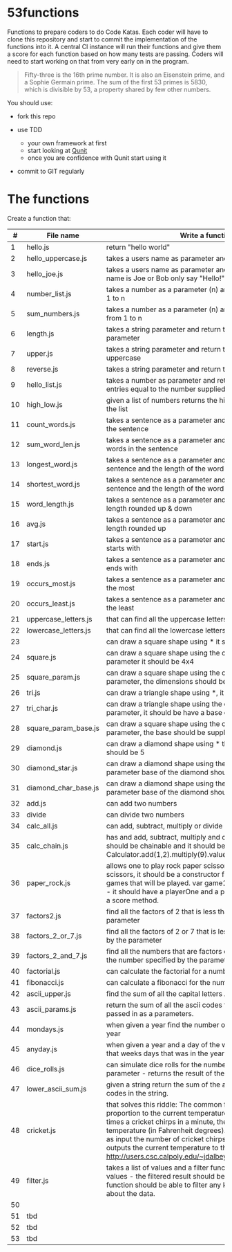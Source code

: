 # 53functions
Functions to prepare coders to do Code Katas. Each coder will have to clone this repository and start to commit the implementation of the functions into it. A central CI instance will run their functions and give them a score for each function based on how many tests are passing. Coders will need to start working on that from very early on in the program.

> Fifty-three is the 16th prime number. It is also an Eisenstein prime, and a Sophie Germain prime. The sum of the first 53 primes is 5830, which is divisible by 53, a property shared by few other numbers.

You should use:
* fork this repo
* use TDD
	* your own framework at first
	* start looking at [Qunit](http://qunitjs.com/)
	* once you are confidence with Qunit start using it
	
* commit to GIT regularly


# The functions

Create a function that:

 #|File name | Write a function that?
---|----------|-------------------------------------------------------------------------------------
1| hello.js | return "hello world"
2| hello_uppercase.js| takes a users name as parameter and returns "Hello, <USERNAME>!"
3| hello_joe.js | takes a users name as parameter and returns as "Hello, <USERNAME>!" if their name is Joe or Bob only say "Hello!"
4| number_list.js |takes a number as a parameter (n) and return a list of number from 1 to n
5| sum_numbers.js| takes a number as a parameter (n) and return the sum of numbers from 1 to n
6| length.js|takes a string parameter and return the length of the supplied parameter
7| upper.js |takes a string parameter and return the supplied parameter in uppercase
8 |reverse.js|takes a string parameter and return the reversed string parameter
9 |hello_list.js| takes a number as parameter and return a list of "hello world" entries equal to the number supplied
10 |high_low.js| given a list of numbers returns the highest and lowest numbers in the list
11 | count_words.js|takes a sentence as a parameter and return the number of words in the sentence
12 | sum_word_len.js |takes a sentence as a parameter and return the sum of the length of words in the sentence
13 | longest_word.js | takes a sentence as a parameter and return the longest word in the sentence and the length of the word
14|shortest_word.js|takes a sentence as a parameter and return the shortest word in the sentence and the length of the word
15|word_length.js|takes a sentence as a parameter and returns both the average word length rounded up & down
16|avg.js|takes a sentence as a parameter and return the average word length rounded up
17|start.js|takes a sentence as a parameter and return the letter most words starts with
18|ends.js|takes a sentence as a parameter and return the letter most words ends with
19|occurs_most.js|takes a sentence as a parameter and return the letter that occurs the most
20|occurs_least.js|takes a sentence as a parameter and return the letter that occurs the least
21|uppercase_letters.js|that can find all the uppercase letters in a string
22|lowercase_letters.js|that can find all the lowercase letters in a string
	23||can draw a square shape using * it should be 4x4
24|square.js|can draw a square shape using the character supplied as a parameter it should be 4x4
25|square_param.js|can draw a square shape using the character supplied as a parameter, the dimensions should be supplied by a parameter
26|tri.js|can draw a triangle shape using *, it should be have a base of 4
27|tri_char.js|can draw a triangle shape using the character supplied as a parameter, it should be have a base of 4
28|square_param_base.js|can draw a square shape using the character supplied as a parameter, the base should be supplied as a parameter
29|diamond.js|can draw a diamond shape using * the center of the diamond should be 5
30|diamond_star.js|can draw a diamond shape using the character supplied as parameter base of the diamond should be 5
31|diamond_char_base.js|can draw a diamond shape using the character supplied as parameter base of the diamond should be supplied as parameter.
32|add.js|can add two numbers
33|divide|can divide two numbers
34|calc_all.js|can add, subtract, multiply or divide 2 numbers
35|calc_chain.js|has and add, subtract, multiply and divide method - methods should be chainable and it should be possible to do Calculator.add(1,2).multiply(9).value() should equal 27
36|paper_rock.js|allows one to play rock paper scissors * = rock, # = paper, x = scissors, it should be a constructor function that take in number of games that will be played. var game1 =  new RockPaperScissors(3) - it should have a playerOne and a playerTwo functions, a play and a score method.
37|factors2.js|find all the factors of 2 that is less than the number specified by the parameter
38|factors_2_or_7.js|find all the factors of 2 or 7 that is less than the number specified by the parameter
39|factors_2_and_7.js|find all the numbers that are factors of both 2 and 7 that is less than the number specified by the parameter
40|factorial.js|can calculate the factorial for a number supplied as a parameter
41|fibonacci.js| can calculate a fibonacci for the number supplied as a parameter
42|ascii_upper.js | find the sum of all the capital letters ASCII codes
43|ascii_params.js  | return the sum of all the ascii codes for the word that is being passed in as a parameters.
44| mondays.js| when given a year find the number of mondays there were in that year
45| anyday.js| when given a year and a day of the week it can find the number of that weeks days that was in the year
46|dice_rolls.js| can simulate dice rolls for the number of times specified as a parameter - returns the result of the dice rolls.
47|lower_ascii_sum.js| given a string return the sum of the all the lower case letters ascii codes in the string.
48|cricket.js| that solves this riddle: The common field cricket chirps in direct proportion to the current tem­perature. Adding 40 to the number of times a cricket chirps in a minute, then dividing by 4, gives us the temperature (in Fahrenheit degrees). Write a program that accepts as input the number of cricket chirps in fifteen seconds, then outputs the current temperature to the nearest half degree. http://users.csc.calpoly.edu/~jdalbey/101/HomeworkProblems.html
49|filter.js| takes a list of values and a filter function that can filter the list of values - the filtered result should be returned by the function. This function should be able to filter any kind of data, it shouldn't care about the data.
50 ||
51 |tbd|
52 |tbd|
53 |tbd|
